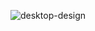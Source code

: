 ![desktop-design](https://github.com/Shuaib-Adebowale/project-stats-preview-card-component/assets/129074002/631b3c6e-f789-4877-b147-4559bdc14bb9)
